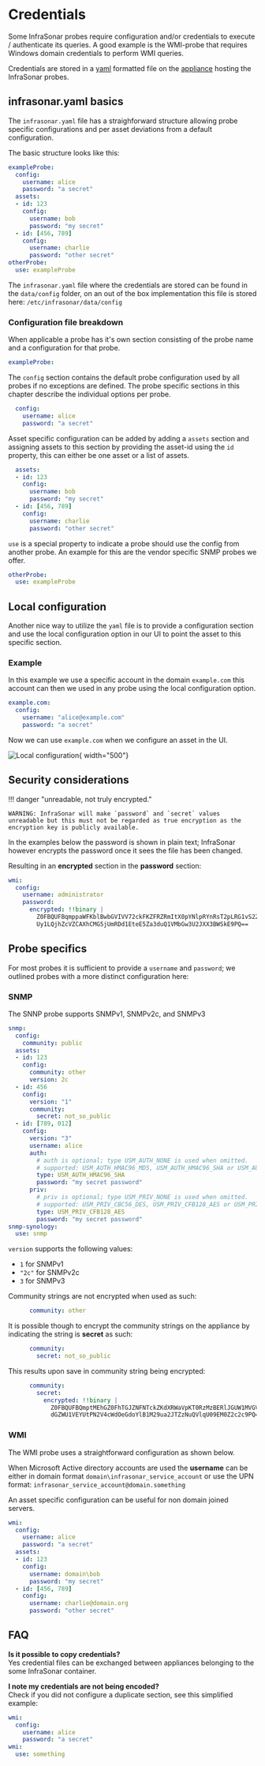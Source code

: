 # Credentials

Some InfraSonar probes require configuration and/or credentials to execute / authenticate its queries. A good example is the WMI-probe that requires Windows domain credentials to perform WMI queries.

Credentials are stored in a [yaml](https://en.wikipedia.org/wiki/YAML) formatted file on the [appliance](index.md) hosting the InfraSonar probes.

## infrasonar.yaml basics

The `infrasonar.yaml` file has a straighforward structure allowing probe specific configurations and per asset deviations from a default configuration.

The basic structure looks like this:

```yaml title="infrasonar.yaml"
exampleProbe:
  config:
    username: alice
    password: "a secret"
  assets:
  - id: 123
    config:
      username: bob
      password: "my secret"
  - id: [456, 789]
    config:
      username: charlie
      password: "other secret"
otherProbe:
  use: exampleProbe
```

The `infrasonar.yaml` file where the credentials are stored can be found in the `data/config` folder, on an out of the box implementation this file is stored here: `/etc/infrasonar/data/config`

### Configuration file breakdown

When applicable a probe has it's own section consisting of the probe name and a configuration for that probe.

```yaml
exampleProbe:
```

The `config` section contains the default probe configuration used by all probes if no exceptions are defined.
The probe specific sections in this chapter describe the individual options per probe.

```yaml
  config:
    username: alice
    password: "a secret"
```

Asset specific configuration can be added by adding a `assets` section and assigning assets to this section by providing the asset-id using the `id` property, this can either be one asset or a list of assets.

```yaml
  assets:
  - id: 123
    config:
      username: bob
      password: "my secret"
  - id: [456, 789]
    config:
      username: charlie
      password: "other secret"
```

`use` is a special property to indicate a probe should use the config from another probe. An example for this are the vendor specific SNMP probes we offer.

```yaml
otherProbe:
  use: exampleProbe
```

## Local configuration

Another nice way to utilize the `yaml` file is to provide a configuration section and use the local configuration option in our UI to point the asset to this specific section.

### Example

In this example we use a specific account in the domain `example.com` this account can then we used in any probe using the local configuration option.

```yaml
example.com:
  config:
    username: "alice@example.com"
    password: "a secret"
```

Now we can use `example.com` when we configure an asset in the UI.

![Local configuration](../../../images/application_local_configuration.png){ width="500"}




## Security considerations

!!! danger "unreadable, not truly encrypted."

    WARNING: InfraSonar will make `password` and `secret` values unreadable but this must not be regarded as true encryption as the encryption key is publicly available.


In the examples below the password is shown in plain text; InfraSonar however encrypts the password once it sees the file has been changed.

Resulting in an **encrypted** section in the **password** section:

```yaml title="encrypted password example"
wmi:
  config:
    username: administrator
    password:
      encrypted: !!binary |
        Z0FBQUFBqmppaWFKblBwbGVIVV72ckFKZFRZRmItX0pYNlpRYnRsT2pLRG1vS2ZjV1lfSExrbi1J
        Uy1LQjhZcVZCAXhCMG5jUmRDd1EteE5Za3duQ1VMbGw3U2JXX3BWSkE9PQ==
```


## Probe specifics

For most probes it is sufficient to provide a `username` and `password`; we outlined probes with a more distinct configuration here:

### SNMP

The SNNP probe supports SNMPv1, SNMPv2c, and SNMPv3


```yaml
snmp:
  config:
    community: public
  assets:
  - id: 123
    config:
      community: other
      version: 2c
  - id: 456
    config:
      version: "1"
      community:
        secret: not_so_public
  - id: [789, 012]
    config:
      version: "3"
      username: alice
      auth:
        # auth is optional; type USM_AUTH_NONE is used when omitted.
        # supported: USM_AUTH_HMAC96_MD5, USM_AUTH_HMAC96_SHA or USM_AUTH_NONE
        type: USM_AUTH_HMAC96_SHA
        password: "my secret password"
      priv:
        # priv is optional; type USM_PRIV_NONE is used when omitted.
        # supported: USM_PRIV_CBC56_DES, USM_PRIV_CFB128_AES or USM_PRIV_NONE
        type: USM_PRIV_CFB128_AES
        password: "my secret password"
snmp-synology:
  use: snmp
```

`version` supports the following values:

- `1` for SNMPv1
- `"2c"` for SNMPv2c
- `3` for SNMPv3

Community strings are not encrypted when used as such:

```yaml
      community: other
```

It is possible though to encrypt the community strings on the appliance by indicating the string is **secret** as such:

```yaml
      community:
        secret: not_so_public
```

This results upon save in community string being encrypted:

```yaml
      community:
        secret:
          encrypted: !!binary |
            Z0FBQUFBQmptMEhGZ0FhTGJZNFNTckZKdXRWaVpKT0RzMzBERlJGUW1MVGVCVHNmTE15eVlOMTVD
            dGZWU1VEYUtPN2V4cWdOeGdoYlB1M29ua2JTZzNuQVlqU09EM0Z2c2c9PQ==
```

### WMI

The WMI probe uses a straightforward configuration as shown below.

When Microsoft Active directory accounts are used the **username** can be either in domain format `domain\infrasonar_service_account` or use the UPN format: `infrasonar_service_account@domain.something`

An asset specific configuration can be useful for non domain joined servers.

```yaml
wmi:
  config:
    username: alice
    password: "a secret"
  assets:
  - id: 123
    config:
      username: domain\bob
      password: "my secret"
  - id: [456, 789]
    config:
      username: charlie@domain.org
      password: "other secret"
```

## FAQ

**Is it possible to copy credentials?**<br>
Yes credential files can be exchanged between appliances belonging to the some InfraSonar container.

**I note my credentials are not being encoded?**<br>
Check if you did not configure a duplicate section, see this simplified example:
```yaml hl_lines="1 5"
wmi:
  config:
    username: alice
    password: "a secret"
wmi:
  use: something
```
